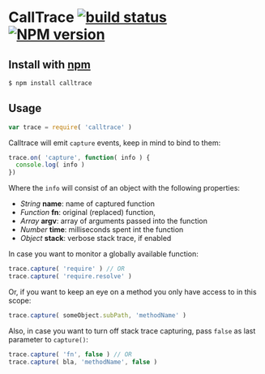 
# CallTrace [![build status](https://secure.travis-ci.org/jhermsmeier/node-calltrace.png)](http://travis-ci.org/jhermsmeier/node-calltrace) [![NPM version](https://badge.fury.io/js/calltrace.png)](https://npmjs.org/calltrace)


## Install with [npm](https://npmjs.org/)

```sh
$ npm install calltrace
```

## Usage

```javascript
var trace = require( 'calltrace' )
```

Calltrace will emit `capture` events, keep in mind to bind to them:

```javascript
trace.on( 'capture', function( info ) {
  console.log( info )
})
```

Where the `info` will consist of an object with the following
properties:

- *String* **name**: name of captured function
- *Function* **fn**: original (replaced) function,
- *Array* **argv**: array of arguments passed into the function
- *Number* **time**: milliseconds spent int the function
- *Object* **stack**: verbose stack trace, if enabled

In case you want to monitor a globally available function:

```javascript
trace.capture( 'require' ) // OR
trace.capture( 'require.resolve' )
```

Or, if you want to keep an eye on a method you only have access to in this scope:

```javascript
trace.capture( someObject.subPath, 'methodName' )
```

Also, in case you want to turn off stack trace capturing,
pass `false` as last parameter to `capture()`:

```javascript
trace.capture( 'fn', false ) // OR
trace.capture( bla, 'methodName', false )
```
